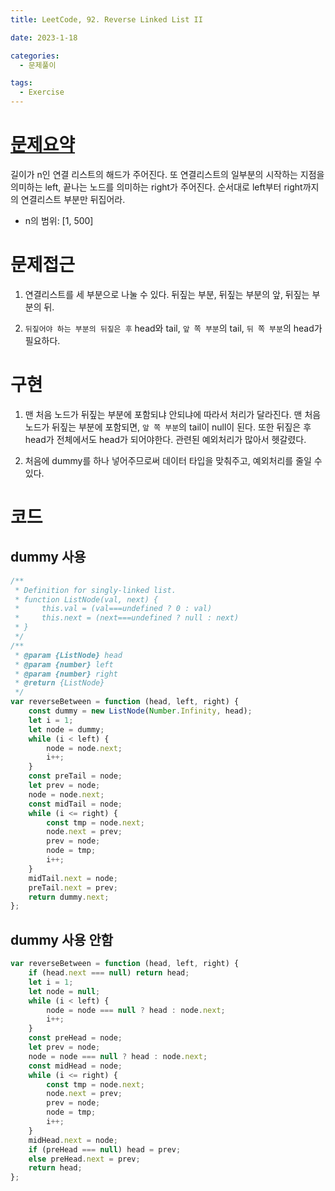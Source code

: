 ```yaml
---
title: LeetCode, 92. Reverse Linked List II

date: 2023-1-18

categories:
  - 문제풀이

tags:
  - Exercise
---
```


# [문제요약](https://leetcode.com/problems/reverse-linked-list-ii/description/)

길이가 n인 연결 리스트의 해드가 주어진다. 또 연결리스트의 일부분의 시작하는 지점을 의미하는 left, 끝나는 노드를 의미하는 right가 주어진다. 순서대로 left부터 right까지의 연결리스트 부분만 뒤집어라.

- n의 범위: [1, 500]

# 문제접근

1. 연결리스트를 세 부분으로 나눌 수 있다. 뒤짚는 부분, 뒤짚는 부분의 앞, 뒤짚는 부분의 뒤.

1. `뒤짚어야 하는 부분의 뒤짚은 후` head와 tail, `앞 쪽 부분`의 tail, `뒤 쪽 부분`의 head가 필요하다.

# 구현

1. 맨 처음 노드가 뒤짚는 부분에 포함되냐 안되냐에 따라서 처리가 달라진다. 맨 처음 노드가 뒤짚는 부분에 포함되면, `앞 쪽 부분`의 tail이 null이 된다. 또한 뒤짚은 후 head가 전체에서도 head가 되어야한다. 관련된 예외처리가 많아서 헷갈렸다.

2. 처음에 dummy를 하나 넣어주므로써 데이터 타입을 맞춰주고, 예외처리를 줄일 수 있다.

# 코드

## dummy 사용

```javascript
/**
 * Definition for singly-linked list.
 * function ListNode(val, next) {
 *     this.val = (val===undefined ? 0 : val)
 *     this.next = (next===undefined ? null : next)
 * }
 */
/**
 * @param {ListNode} head
 * @param {number} left
 * @param {number} right
 * @return {ListNode}
 */
var reverseBetween = function (head, left, right) {
	const dummy = new ListNode(Number.Infinity, head);
	let i = 1;
	let node = dummy;
	while (i < left) {
		node = node.next;
		i++;
	}
	const preTail = node;
	let prev = node;
	node = node.next;
	const midTail = node;
	while (i <= right) {
		const tmp = node.next;
		node.next = prev;
		prev = node;
		node = tmp;
		i++;
	}
	midTail.next = node;
	preTail.next = prev;
	return dummy.next;
};
```

## dummy 사용 안함

```javascript
var reverseBetween = function (head, left, right) {
	if (head.next === null) return head;
	let i = 1;
	let node = null;
	while (i < left) {
		node = node === null ? head : node.next;
		i++;
	}
	const preHead = node;
	let prev = node;
	node = node === null ? head : node.next;
	const midHead = node;
	while (i <= right) {
		const tmp = node.next;
		node.next = prev;
		prev = node;
		node = tmp;
		i++;
	}
	midHead.next = node;
	if (preHead === null) head = prev;
	else preHead.next = prev;
	return head;
};
```
